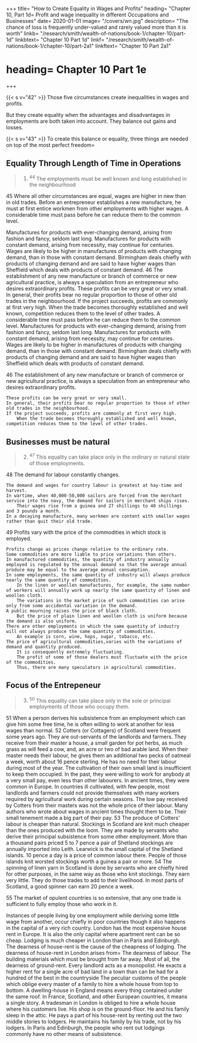 +++
title=  "How to Create Equality in Wages and Profits"
heading=  "Chapter 10, Part 1d=  Profit and wage inequality in different Occupations and Businesses"
date=  2020-01-01
image=  "/covers/wn.jpg"
description=  "The chance of loss is frequently under-valued and rarely valued more than it is worth"
linkb=  "/research/smith/wealth-of-nations/book-1/chapter-10/part-1d"
linkbtext=  "Chapter 10 Part 1d"
linkf=  "/research/smith/wealth-of-nations/book-1/chapter-10/part-2a1"
linkftext=  "Chapter 10 Part 2a1"
# heading=  Chapter 10 Part 1e
+++

{{< s v="42" >}} Those five circumstances create inequalities in wages and profits.

But they create equality when the advantages and disadvantages in employments are both taken into account. They balance out gains and losses.

{{< s v="43" >}} To create this balance or equality, three things are needed on top of the most perfect freedom= 


## Equality Through Length of Time in Operations

> 1. <sup>44</sup> The employments must be well known and long established in the neighbourhood

45 Where all other circumstances are equal, wages are higher in new than in old trades. Before an entrepreneur establishes a new manufacture, he must at first entice workmen from other employments with higher wages. A considerable time must pass before he can reduce them to the common level.

Manufactures for products with ever-changing demand, arising from fashion and fancy, seldom last long.
        Manufactures for products with constant demand, arising from necessity, may continue for centuries.
    Wages are likely to be higher in manufactures of products with changing demand, than in those with constant demand.
        Birmingham deals chiefly with products of changing demand and are said to have higher wages than Sheffield which deals with products of constant demand.
    46 The establishment of any new manufacture or branch of commerce or new agricultural practice, is always a speculation from an entrepreneur who desires extraordinary profits.
        These profits can be very great or very small.
        In general, their profits bear no regular proportion to those of other old trades in the neighbourhood.
        If the project succeeds, profits are commonly at first very high.
            When the trade becomes thoroughly established and well known, competition reduces them to the level of other trades.
    A considerable time must pass before he can reduce them to the common level.
    Manufactures for products with ever-changing demand, arising from fashion and fancy, seldom last long.
        Manufactures for products with constant demand, arising from necessity, may continue for centuries.
        Wages are likely to be higher in manufactures of products with changing demand, than in those with constant demand.
    Birmingham deals chiefly with products of changing demand and are said to have higher wages than Sheffield which deals with products of constant demand.

46 The establishment of any new manufacture or branch of commerce or new agricultural practice, is always a speculation from an entrepreneur who desires extraordinary profits.

    These profits can be very great or very small.
    In general, their profits bear no regular proportion to those of other old trades in the neighbourhood.
    If the project succeeds, profits are commonly at first very high.
        When the trade becomes thoroughly established and well known, competition reduces them to the level of other trades.

## Businesses must be natural


> 2. <sup>47</sup> This equality can take place only in the ordinary or natural state of those employments.

48 The demand for labour constantly changes.

    The demand and wages for country labour is greatest at hay-time and harvest.
    In wartime, when 40,000-50,000 sailors are forced from the merchant service into the navy, the demand for sailors in merchant ships rises.
        Their wages rise from a guinea and 27 shillings to 40 shillings and 3 pounds a month.
    In a decaying manufacture, many workmen are content with smaller wages rather than quit their old trade.

49 Profits vary with the price of the commodities in which stock is employed.

    Profits change as prices change relative to the ordinary rate.
    Some commodities are more liable to price variations than others.
    In manufactured commodities, the quantity of industry annually employed is regulated by the annual demand so that the average annual produce may be equal to the average annual consumption.
    In some employments, the same quantity of industry will always produce nearly the same quantity of commodities.
        In the linen or woollen manufactures, for example, the same number of workers will annually work up nearly the same quantity of linen and woollen cloth.
        The variations in the market price of such commodities can arise only from some accidental variation in the demand.
    A public mourning raises the price of black cloth.
        But the price of plain linen and woollen cloth is uniform because the demand is also uniform.
    There are other employments in which the same quantity of industry will not always produce the same quantity of commodities.
        An example is corn, wine, hops, sugar, tobacco, etc.
    The price of agricultural commodities,varies with the variations of demand and quantity produced.
        It is consequently extremely fluctuating.
        The profit of some of those dealers must fluctuate with the price of the commodities.
        Thus, there are many speculators in agricultural commodities.

## Focus of the Entrepeneur

> 3. <sup>50</sup> This equality can take place only in the sole or principal employments of those who occupy them.

51 When a person derives his subsistence from an employment which can give him some free time, he is often willing to work at another for less wages than normal.
52 Cotters (or Cottagers) of Scotland were frequent some years ago.
    They are out-servants of the landlords and farmers.
    They receive from their master a house, a small garden for pot herbs, as much grass as will feed a cow, and, an acre or two of bad arable land.
    When their master needs their labour, he gives them an additional two pecks of oatmeal a week, worth about 16 pence sterling.
        He has no need for their labour during most of the year.
    The cultivation of their own small land is insufficient to keep them occupied.
    In the past, they were willing to work for anybody at a very small pay, even less than other labourers.
    In ancient times, they were common in Europe.
    In countries ill cultivated, with few people, most landlords and farmers could not provide themselves with many workers required by agricultural work during certain seasons.
    The low pay received by Cotters from their masters was not the whole price of their labour.
        Many authors who wrote about wages in ancient times thought them to be.
        Their small tenement made a big part of their pay.
    53 The produce of Cotters' labour is cheaper than natural.
        Stockings in Scotland are knit much cheaper than the ones produced with the loom.
            They are made by servants who derive their principal subsistence from some other employment.
        More than a thousand pairs priced 5 to 7 pence a pair of Shetland stockings are annually imported into Leith.
        Learwick is the small capital of the Shetland islands.
            10 pence a day is a price of common labour there.
            People of those islands knit worsted stockings worth a guinea a pair or more.
        54 The spinning of linen yarn in Scotland is done by servants who are chiefly hired for other purposes, in the same way as those who knit stockings.
            They earn very little.
                They do those trades to add to their livelihood.
            In most parts of Scotland, a good spinner can earn 20 pence a week.

55 The market of opulent countries is so extensive, that any one trade is sufficient to fully employ those who work in it.

Instances of people living by one employment while deriving some little wage from another, occur chiefly in poor countries though it also happens in the capital of a very rich country.
    London has the most expensive house rent in Europe.
        It is also the only capital where apartment rent can be so cheap.
        Lodging is much cheaper in London than in Paris and Edinburgh.
        The dearness of house-rent is the cause of the cheapness of lodging.
    The dearness of house-rent in London arises from= 
        The dearness of labour.
        The building materials which must be brought from far away.
        Most of all, the dearness of ground-rent.
            Every landlord acts as a monopolist.
            He exacts a higher rent for a single acre of bad land in a town than can be had for a hundred of the best in the countryside
    The peculiar customs of the people which oblige every master of a family to hire a whole house from top to bottom.
A dwelling-house in England means every thing contained under the same roof.
    In France, Scotland, and other European countries, it means a single story.
A tradesman in London is obliged to hire a whole house where his customers live.
    His shop is on the ground-floor.
    He and his family sleep in the attic.
    He pays a part of his house-rent by renting out the two middle stories to lodgers.
    He maintains his family by his trade, not by his lodgers.
        In Paris and Edinburgh, the people who rent out lodgings commonly have no other means of subsistence.
